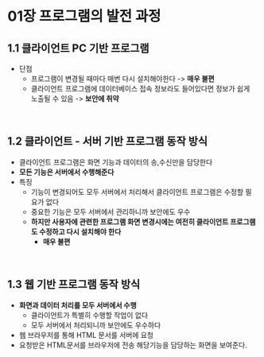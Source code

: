# 01장 프로그램의 발전 과정
## 1.1 클라이언트 PC 기반 프로그램
- 단점
  - 프로그램이 변경될 때마다 매번 다시 설치해야한다 -> **매우 불편**
  - 클라이언트 프로그램에 데이터베이스 접속 정보라도 들어있다면 정보가 쉽게 노출될 수 있음 -> **보안에 취약**
<br/>

## 1.2 클라이언트 - 서버 기반 프로그램 동작 방식
- 클라이언트 프로그램은 화면 기능과 데이터의 송,수신만을 담당한다
- **모든 기능은 서버에서 수행해준다**
- 특징
  - 기능이 변경되어도 모두 서버에서 처리해서 클라이언트 프로그램은 수정할 필요가 없다
  - 중요한 기능은 모두 서버에서 관리하니까 보안에도 우수
  - **하지만 사용자에 관련한 프로그램 화면 변경시에는 여전히 클라이언트 프로그램도 수정하고 다시 설치해야 한다**
    - **매우 불편**
<br/>

## 1.3 웹 기반 프로그램 동작 방식
- **화면과 데이터 처리를 모두 서버에서 수행**
  - 클라이언트가 특별히 수행할 작업이 없다
  - 모두 서버에서 처리되니까 보안에도 우수하다
- 웹 브라우저를 통해 HTML 문서를 서버에 요청
- 요청받은 HTML문서를 브라우저에 전송 해당기능을 담당하는 화면을 보여준다.


